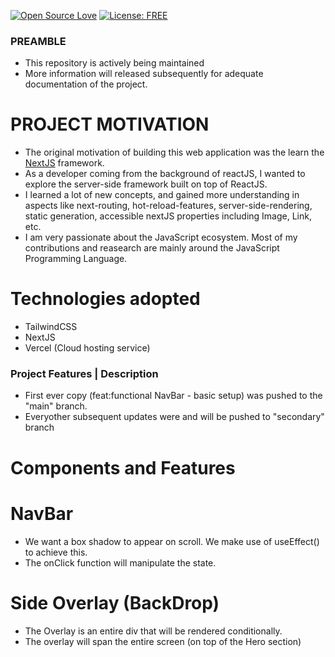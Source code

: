 [![Open Source Love](https://firstcontributions.github.io/open-source-badges/badges/open-source-v1/open-source.svg)](https://github.com/firstcontributions/open-source-badges)
[![License: FREE](https://img.shields.io/badge/License-MIT-green.svg)](https://opensource.org/licenses/MIT)

### PREAMBLE
- This repository is actively being maintained
- More information will released subsequently for adequate documentation of the project.

# PROJECT MOTIVATION
- The original motivation of building this web application was the learn the [NextJS](https://nextjs.org) framework.
- As a developer coming from the background of reactJS, I wanted to explore the server-side framework built on top of ReactJS.
- I learned a lot of new concepts, and gained more understanding in aspects like next-routing, hot-reload-features, server-side-rendering, static generation, accessible nextJS properties including Image, Link, etc.   
- I am very passionate about the JavaScript ecosystem. Most of my contributions and reasearch are mainly around the JavaScript Programming Language.

# Technologies adopted
- TailwindCSS
- NextJS
- Vercel (Cloud hosting service)

### Project Features | Description
- First ever copy (feat:functional NavBar - basic setup) was pushed to the "main" branch.
- Everyother subsequent updates were and will be pushed to "secondary" branch

# Components and Features
# NavBar

- We want a box shadow to appear on scroll. We make use of useEffect() to achieve this.
- The onClick function will manipulate the state.

# Side Overlay (BackDrop)

- The Overlay is an entire div that will be rendered conditionally.
- The overlay will span the entire screen (on top of the Hero section)





